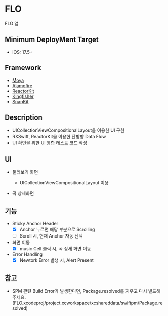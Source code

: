 # FLO

FLO 앱

## Minimum DeployMent Target
- iOS: 17.5+

## Framework
- [Moya](https://github.com/Moya/Moya)
- [Alamofire](https://github.com/Alamofire/Alamofire)
- [ReactorKit](https://github.com/ReactorKit/ReactorKit)
- [Kingfisher](https://github.com/onevcat/Kingfisher)
- [SnapKit](https://github.com/SnapKit/SnapKit)

## Description
- UICollectionViewCompositionalLayout을 이용한 UI 구현
- RXSwift, ReactorKit을 이용한 단방향 Data Flow
- UI 확인을 위한 UI 통합 테스트 코드 작성

## UI
- 둘러보기 화면
  - UICollectionViewCompositionalLayout 이용
  
- 곡 상세화면

## 기능    
- Sticky Anchor Header
  - [x] Anchor 누르면 해당 부분으로 Scrolling
  - [ ] Scroll 시, 현재 Anchor 자동 선택
 
- 화면 이동
  - [x] music Cell 클릭 시, 곡 상세 화면 이동

- Error Handling
  - [x] Newtork Error 발생 시, Alert Present
  
## 참고
- SPM 관련 Build Error가 발생한다면, Package.resolved를 지우고 다시 빌드해주세요.
  (FLO.xcodeproj/project.xcworkspace/xcshareddata/swiftpm/Package.resolved)
